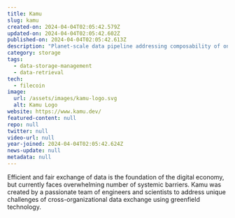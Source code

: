 ```yaml
---
title: Kamu
slug: kamu
created-on: 2024-04-04T02:05:42.579Z
updated-on: 2024-04-04T02:05:42.602Z
published-on: 2024-04-04T02:05:42.613Z
description: "Planet-scale data pipeline addressing composability of on & off-chain data"
category: storage
tags:
  - data-storage-management
  - data-retrieval
tech:
  - filecoin
image:
  url: /assets/images/kamu-logo.svg
  alt: Kamu Logo
website: https://www.kamu.dev/
featured-content: null
repo: null
twitter: null
video-url: null
year-joined: 2024-04-04T02:05:42.624Z
news-update: null
metadata: null
---
```


Efficient and fair exchange of data is the foundation of the digital economy, but currently faces overwhelming number of systemic barriers. Kamu was created by a passionate team of engineers and scientists to address unique challenges of cross-organizational data exchange using greenfield technology.
